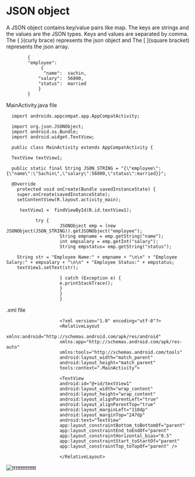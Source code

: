 # JSON object


A JSON object contains key/value pairs like map. The keys are strings and the values are the JSON types. Keys and values are separated by comma.
The { }(curly brace) represents the json object and The [ ](square bracket) represents the json array.









            {
            "employee":
                 {
                  "name":  sachin,
                "salary":  56000,
                "status":  married
                }
            }        
            
            
            
            
            
            
            
            
MainActivity.java file            
            
            
            
            
            
            
            
            
            
            
            
            
            
           

      import androidx.appcompat.app.AppCompatActivity;

      import org.json.JSONObject;
      import android.os.Bundle;
      import android.widget.TextView;

      public class MainActivity extends AppCompatActivity {

      TextView textView1;

      public static final String JSON_STRING = "{\"employee\":{\"name\":\"Sachin\",\"salary\":56000,\"status\":married}}";

      @Override
        protected void onCreate(Bundle savedInstanceState) {
        super.onCreate(savedInstanceState);
        setContentView(R.layout.activity_main);

         textView1 =  findViewById(R.id.textView1);

               try {
                        JSONObject emp = (new JSONObject(JSON_STRING)).getJSONObject("employee");
                        String empname = emp.getString("name");
                        int empsalary = emp.getInt("salary");
                        String empstatus= emp.getString("status");

        String str = "Employee Name:" + empname + "\n\n" + "Employee Salary:" + empsalary + "\n\n" + "Employee Status:" + empstatus;
        textView1.setText(str);

                        } catch (Exception e) {
                        e.printStackTrace();
                        }
                        }
                        }
            
            
            
            
            
            
            
            
            
.xml file     










                        <?xml version="1.0" encoding="utf-8"?>
                        <RelativeLayout
                        xmlns:android="http://schemas.android.com/apk/res/android"
                        xmlns:app="http://schemas.android.com/apk/res-auto"
                        xmlns:tools="http://schemas.android.com/tools"
                        android:layout_width="match_parent"
                        android:layout_height="match_parent"
                        tools:context=".MainActivity">

                        <TextView
                        android:id="@+id/textView1"
                        android:layout_width="wrap_content"
                        android:layout_height="wrap_content"
                        android:layout_alignParentLeft="true"
                        android:layout_alignParentTop="true"
                        android:layout_marginLeft="118dp"
                        android:layout_marginTop="247dp"
                        android:text="TextView"
                        app:layout_constraintBottom_toBottomOf="parent"
                        app:layout_constraintEnd_toEndOf="parent"
                        app:layout_constraintHorizontal_bias="0.5"
                        app:layout_constraintStart_toStartOf="parent"
                        app:layout_constraintTop_toTopOf="parent" />

                        </RelativeLayout>
 
            
            
            
            
            
            
            
            
            
            
            
![tttttttttttttt](https://user-images.githubusercontent.com/101108540/166904252-fc3c41cb-aaa6-4286-abe1-012d88b45732.jpg)

            

